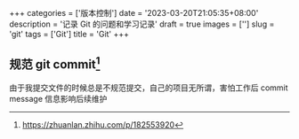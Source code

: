 +++
categories = ['版本控制']
date = '2023-03-20T21:05:35+08:00'
description = '记录 Git 的问题和学习记录'
draft = true
images = ['']
slug = 'git'
tags = ['Git']
title = 'Git'
+++

## 规范 git commit[^参考]

由于我提交文件的时候总是不规范提交，自己的项目无所谓，害怕工作后 commit message 信息影响后续维护

[^参考]: <https://zhuanlan.zhihu.com/p/182553920>

